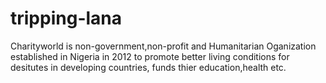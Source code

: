 tripping-lana
=============

Charityworld is non-government,non-profit and Humanitarian Oganization established in Nigeria in 2012 to promote better living conditions for desitutes in developing countries, funds thier education,health etc.
